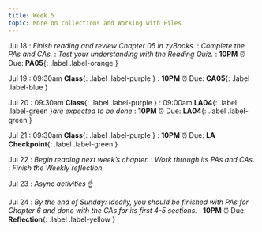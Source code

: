 ```yaml
---
title: Week 5
topic: More on collections and Working with Files
---
```

Jul 18
: _Finish reading and review Chapter 05 in zyBooks._
: _Complete the PAs and CAs._
: _Test your understanding with the Reading Quiz._
   : **10PM** ⏰  Due: **PA05**{: .label .label-orange }

Jul 19
: 09:30am **Class**{: .label .label-purple }
   : **10PM** ⏰  Due: **CA05**{: .label .label-blue }

Jul 20
: 09:30am **Class**{: .label .label-purple }
: 09:00am **LA04**{: .label .label-green }_are expected to be done_
   : **10PM** ⏰  Due: **LA04**{: .label .label-green }

Jul 21
: 09:30am **Class**{: .label .label-purple }
   : **10PM** ⏰  Due: **LA Checkpoint**{: .label .label-green }

Jul 22
: _Begin reading next week’s chapter._
: _Work through its PAs and CAs._
: _Finish the Weekly reflection._

Jul 23
: _Async activities_ ☝️ 

Jul 24
: _By the end of Sunday: Ideally, you should be finished with PAs for Chapter 6 and done with the CAs for its first 4-5 sections._
   : **10PM** ⏰  Due: **Reflection**{: .label .label-yellow }


